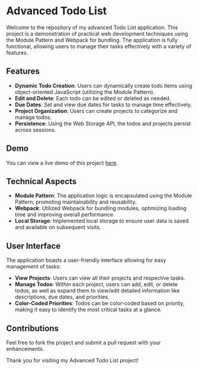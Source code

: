 # Advanced Todo List

Welcome to the repository of my advanced Todo List application. This project is a demonstration of practical web development techniques using the Module Pattern and Webpack for bundling. The application is fully functional, allowing users to manage their tasks effectively with a variety of features.

## Features

- **Dynamic Todo Creation**: Users can dynamically create todo items using object-oriented JavaScript (utilizing the Module Pattern).
- **Edit and Delete**: Each todo can be edited or deleted as needed.
- **Due Dates**: Set and view due dates for tasks to manage time effectively.
- **Project Organization**: Users can create projects to categorize and manage todos.
- **Persistence**: Using the Web Storage API, the todos and projects persist across sessions.

## Demo

You can view a live demo of this project [here](https://zahrabateninia.github.io/Todo-List/).

## Technical Aspects

- **Module Pattern**: The application logic is encapsulated using the Module Pattern, promoting maintainability and reusability.
- **Webpack**: Utilized Webpack for bundling modules, optimizing loading time and improving overall performance.
- **Local Storage**: Implemented local storage to ensure user data is saved and available on subsequent visits.

## User Interface

The application boasts a user-friendly interface allowing for easy management of tasks:

- **View Projects**: Users can view all their projects and respective tasks.
- **Manage Todos**: Within each project, users can add, edit, or delete todos, as well as expand them to view/edit detailed information like descriptions, due dates, and priorities.
- **Color-Coded Priorities**: Todos can be color-coded based on priority, making it easy to identify the most critical tasks at a glance.

## Contributions

Feel free to fork the project and submit a pull request with your enhancements.

Thank you for visiting my Advanced Todo List project!

